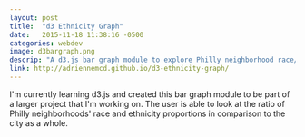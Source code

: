 ```yaml
---
layout: post
title:  "d3 Ethnicity Graph"
date:   2015-11-18 11:38:16 -0500
categories: webdev
image: d3bargraph.png
descrip: "A d3.js bar graph module to explore Philly neighborhood race/ethnicity"
link: http://adriennemcd.github.io/d3-ethnicity-graph/
---
```

I'm currently learning d3.js and created this bar graph module to be part of a larger project that I'm working on.  The user is able to look at the ratio of Philly neighborhoods' race and ethnicity proportions in comparison to the city as a whole.  